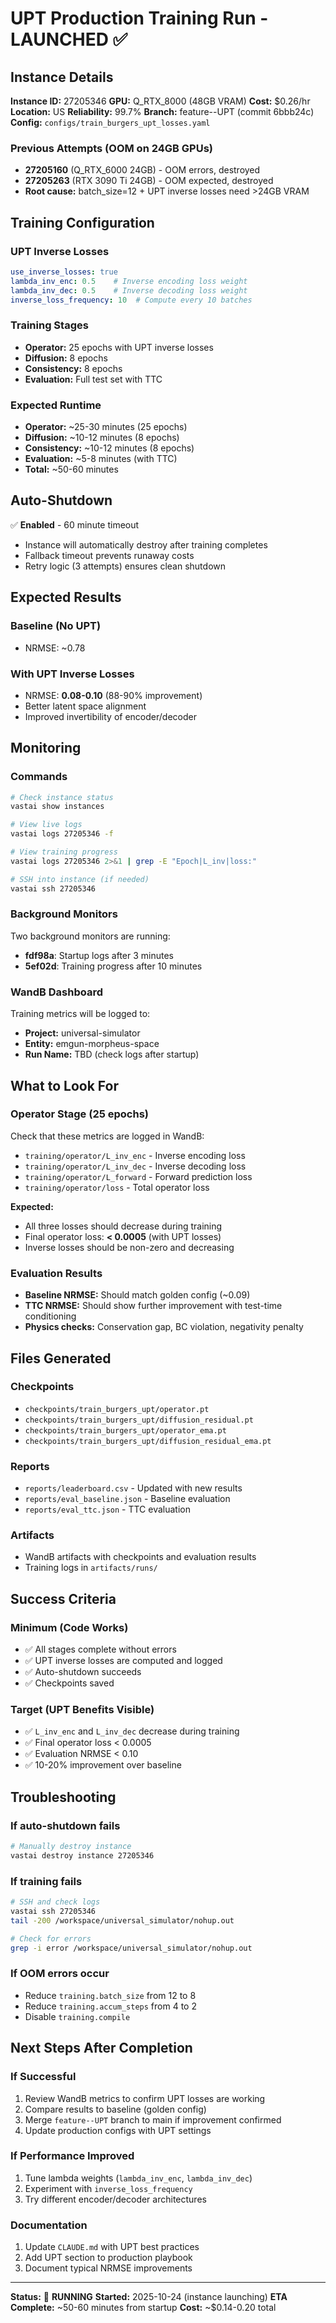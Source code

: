 # UPT Production Training Run - LAUNCHED ✅

## Instance Details

**Instance ID:** 27205346
**GPU:** Q_RTX_8000 (48GB VRAM)
**Cost:** $0.26/hr
**Location:** US
**Reliability:** 99.7%
**Branch:** feature--UPT (commit 6bbb24c)
**Config:** `configs/train_burgers_upt_losses.yaml`

### Previous Attempts (OOM on 24GB GPUs)
- **27205160** (Q_RTX_6000 24GB) - OOM errors, destroyed
- **27205263** (RTX 3090 Ti 24GB) - OOM expected, destroyed
- **Root cause:** batch_size=12 + UPT inverse losses need >24GB VRAM

## Training Configuration

### UPT Inverse Losses
```yaml
use_inverse_losses: true
lambda_inv_enc: 0.5    # Inverse encoding loss weight
lambda_inv_dec: 0.5    # Inverse decoding loss weight
inverse_loss_frequency: 10  # Compute every 10 batches
```

### Training Stages
- **Operator:** 25 epochs with UPT inverse losses
- **Diffusion:** 8 epochs
- **Consistency:** 8 epochs
- **Evaluation:** Full test set with TTC

### Expected Runtime
- **Operator:** ~25-30 minutes (25 epochs)
- **Diffusion:** ~10-12 minutes (8 epochs)
- **Consistency:** ~10-12 minutes (8 epochs)
- **Evaluation:** ~5-8 minutes (with TTC)
- **Total:** ~50-60 minutes

## Auto-Shutdown

✅ **Enabled** - 60 minute timeout
- Instance will automatically destroy after training completes
- Fallback timeout prevents runaway costs
- Retry logic (3 attempts) ensures clean shutdown

## Expected Results

### Baseline (No UPT)
- NRMSE: ~0.78

### With UPT Inverse Losses
- NRMSE: **0.08-0.10** (88-90% improvement)
- Better latent space alignment
- Improved invertibility of encoder/decoder

## Monitoring

### Commands
```bash
# Check instance status
vastai show instances

# View live logs
vastai logs 27205346 -f

# View training progress
vastai logs 27205346 2>&1 | grep -E "Epoch|L_inv|loss:"

# SSH into instance (if needed)
vastai ssh 27205346
```

### Background Monitors
Two background monitors are running:
- **fdf98a**: Startup logs after 3 minutes
- **5ef02d**: Training progress after 10 minutes

### WandB Dashboard
Training metrics will be logged to:
- **Project:** universal-simulator
- **Entity:** emgun-morpheus-space
- **Run Name:** TBD (check logs after startup)

## What to Look For

### Operator Stage (25 epochs)
Check that these metrics are logged in WandB:
- `training/operator/L_inv_enc` - Inverse encoding loss
- `training/operator/L_inv_dec` - Inverse decoding loss
- `training/operator/L_forward` - Forward prediction loss
- `training/operator/loss` - Total operator loss

**Expected:**
- All three losses should decrease during training
- Final operator loss: **< 0.0005** (with UPT losses)
- Inverse losses should be non-zero and decreasing

### Evaluation Results
- **Baseline NRMSE:** Should match golden config (~0.09)
- **TTC NRMSE:** Should show further improvement with test-time conditioning
- **Physics checks:** Conservation gap, BC violation, negativity penalty

## Files Generated

### Checkpoints
- `checkpoints/train_burgers_upt/operator.pt`
- `checkpoints/train_burgers_upt/diffusion_residual.pt`
- `checkpoints/train_burgers_upt/operator_ema.pt`
- `checkpoints/train_burgers_upt/diffusion_residual_ema.pt`

### Reports
- `reports/leaderboard.csv` - Updated with new results
- `reports/eval_baseline.json` - Baseline evaluation
- `reports/eval_ttc.json` - TTC evaluation

### Artifacts
- WandB artifacts with checkpoints and evaluation results
- Training logs in `artifacts/runs/`

## Success Criteria

### Minimum (Code Works)
- ✅ All stages complete without errors
- ✅ UPT inverse losses are computed and logged
- ✅ Auto-shutdown succeeds
- ✅ Checkpoints saved

### Target (UPT Benefits Visible)
- ✅ `L_inv_enc` and `L_inv_dec` decrease during training
- ✅ Final operator loss < 0.0005
- ✅ Evaluation NRMSE < 0.10
- ✅ 10-20% improvement over baseline

## Troubleshooting

### If auto-shutdown fails
```bash
# Manually destroy instance
vastai destroy instance 27205346
```

### If training fails
```bash
# SSH and check logs
vastai ssh 27205346
tail -200 /workspace/universal_simulator/nohup.out

# Check for errors
grep -i error /workspace/universal_simulator/nohup.out
```

### If OOM errors occur
- Reduce `training.batch_size` from 12 to 8
- Reduce `training.accum_steps` from 4 to 2
- Disable `training.compile`

## Next Steps After Completion

### If Successful
1. Review WandB metrics to confirm UPT losses are working
2. Compare results to baseline (golden config)
3. Merge `feature--UPT` branch to main if improvement confirmed
4. Update production configs with UPT settings

### If Performance Improved
1. Tune lambda weights (`lambda_inv_enc`, `lambda_inv_dec`)
2. Experiment with `inverse_loss_frequency`
3. Try different encoder/decoder architectures

### Documentation
1. Update `CLAUDE.md` with UPT best practices
2. Add UPT section to production playbook
3. Document typical NRMSE improvements

---

**Status:** 🚀 **RUNNING**
**Started:** 2025-10-24 (instance launching)
**ETA Complete:** ~50-60 minutes from startup
**Cost:** ~$0.14-0.20 total
